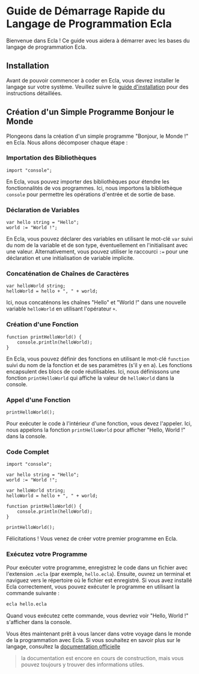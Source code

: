 # Guide de Démarrage Rapide du Langage de Programmation Ecla

Bienvenue dans Ecla ! Ce guide vous aidera à démarrer avec les bases du langage de programmation Ecla.

## Installation

Avant de pouvoir commencer à coder en Ecla, vous devrez installer le langage sur votre système. Veuillez suivre le [guide d'installation](https://github.com/Eclalang/Ecla/blob/main/docs/FR/INSTALL.md) pour des instructions détaillées.

## Création d'un Simple Programme Bonjour le Monde

Plongeons dans la création d'un simple programme "Bonjour, le Monde !" en Ecla. Nous allons décomposer chaque étape :

### Importation des Bibliothèques

```ecla
import "console";
```

En Ecla, vous pouvez importer des bibliothèques pour étendre les fonctionnalités de vos programmes. Ici, nous importons la bibliothèque `console` pour permettre les opérations d'entrée et de sortie de base.

### Déclaration de Variables

```ecla
var hello string = "Hello";
world := "World !";
```

En Ecla, vous pouvez déclarer des variables en utilisant le mot-clé `var` suivi du nom de la variable et de son type, éventuellement en l'initialisant avec une valeur. Alternativement, vous pouvez utiliser le raccourci `:=` pour une déclaration et une initialisation de variable implicite.

### Concaténation de Chaînes de Caractères

```ecla
var helloWorld string;
helloWorld = hello + ", " + world;
```

Ici, nous concaténons les chaînes "Hello" et "World !" dans une nouvelle variable `helloWorld` en utilisant l'opérateur `+`.

### Création d'une Fonction

```ecla
function printHelloWorld() {
    console.println(helloWorld);
}
```

En Ecla, vous pouvez définir des fonctions en utilisant le mot-clé `function` suivi du nom de la fonction et de ses paramètres (s'il y en a). Les fonctions encapsulent des blocs de code réutilisables. Ici, nous définissons une fonction `printHelloWorld` qui affiche la valeur de `helloWorld` dans la console.

### Appel d'une Fonction

```ecla
printHelloWorld();
```

Pour exécuter le code à l'intérieur d'une fonction, vous devez l'appeler. Ici, nous appelons la fonction `printHelloWorld` pour afficher "Hello, World !" dans la console.

### Code Complet

```ecla
import "console";

var hello string = "Hello";
world := "World !";

var helloWorld string;
helloWorld = hello + ", " + world;

function printHelloWorld() {
    console.println(helloWorld);
}

printHelloWorld();
```

Félicitations ! Vous venez de créer votre premier programme en Ecla.

### Exécutez votre Programme

Pour exécuter votre programme, enregistrez le code dans un fichier avec l'extension `.ecla` (par exemple, `hello.ecla`). Ensuite, ouvrez un terminal et naviguez vers le répertoire où le fichier est enregistré. Si vous avez installé Ecla correctement, vous pouvez exécuter le programme en utilisant la commande suivante :

```bash
ecla hello.ecla
```

Quand vous exécutez cette commande, vous devriez voir "Hello, World !" s'afficher dans la console.

Vous êtes maintenant prêt à vous lancer dans votre voyage dans le monde de la programmation avec Ecla. Si vous souhaitez en savoir plus sur le langage, consultez la [documentation officielle](https://github.com/Eclalang/LearnEcla/blob/main/README.md)
> la documentation est encore en cours de construction, mais vous pouvez toujours y trouver des informations utiles.